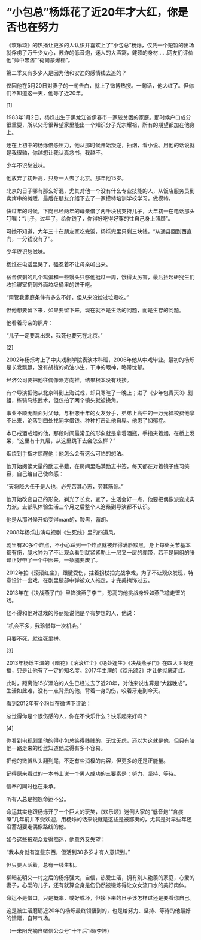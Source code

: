 # “小包总”杨烁花了近20年才大红，你是否也在努力

《欢乐颂》的热播让更多的人认识并喜欢上了“小包总”杨烁，仅凭一个短暂的出场就俘虏了万千少女心，苏炸的低音炮，迷人的大酒窝，健硕的身材……网友们评价他“帅中带痞”“荷爾蒙爆棚”。 

第二季又有多少人是因为他和安迪的感情线去追的？ 

仅因他在5月20日对妻子的一句告白，就上了微博热搜。一句话，他大红了。但你们不知道这一天，他等了近20年。 

[1] 

1983年1月2日，杨烁出生于黑龙江省伊春市一家较贫困的家庭。那时候户口成分很重要，所以父母很希望家里能出一个知识分子光宗耀祖，所有的期望都加在他身上。 

还在上初中的杨烁倍感压力，他从那时候开始叛逆，抽烟，看小说。用他的话说就是我很轴，你越想让我认真念书，我越不。 

少年不识愁滋味。 

他放弃了初升高，只身一人去了北京。那年他15岁。 

北京的日子哪有那么好混，尤其对他一个没有什么专业技能的人，从饭店服务员到卖烤串的摊贩，最后在朋友介绍下去了一家模特培训学校学习，做模特。 

快过年的时候，下岗已经两年的母亲借了两千块钱支持儿子，大年初一在电话那头叮嘱：“儿子，过年了，给你钱了，你得好吃得好穿的往自己身上照顾”。 

可她不知道，大年三十在朋友家吃完饭，杨烁兜里只剩三块钱，“从通县回到西直门，一分钱没有了”。 

少年终识愁滋味。 

杨烁在电话里哭了，强忍着不让母亲听出来。 

宿舍仅剩的几个鸡蛋和一些馒头只够他挺过一周，饿得太厉害，最后捡起研究生们收拾寝室扔到外面垃圾桶里的饼干吃。 

“甭管我家庭条件有多么不好，但从来没捡过垃圾吃。” 

但他想要留下来，如果要留下来，现在就不是生活的问题，而是生存的问题。 

他看着母亲的照片： 

“儿子一定要混出来，我死也要死在北京。” 

[2] 

2002年杨烁考上了中央戏剧学院表演本科班，2006年他从中戏毕业。最初的杨烁是长发飘飘，没有胡楂的奶油小生，干净的眼神，略带忧郁。 

经济公司要把他往偶像派方向推，结果根本没有戏接。 

有个导演把他从北京叫到上海试戏，却只寒暄了一晚上；进了《少年包青天3》剧组，练骑马练武术，但仅拍了两个镜头就被换角。 

事业不顺无颜面对父母，与相恋十年的女友分手，弟弟上高中的一万元择校费他拿不出来，沦落到四处找同学借钱。种种打击让他自卑。他患了抑郁症。 

本已戒酒戒烟的他，那段时间最常见的形象就是拿着酒瓶，手指夹着烟，在桥上发呆，“这里有十九层，从这里跳下去会怎么样？” 

烟烧到手指才惊醒他：他怎么会有这么可怕的想法。 

他开始阅读大量的励志书籍，在房间里贴满励志书签，每天都在对着镜子练习笑容，自己给自己使命感： 

“天将降大任于是人也，必先苦其心志，劳其筋骨。” 

他开始改变自己的形象，剃光了长发，变了，生活会好一点，他要把偶像派变成实力派，去部队体验生活三个月之后整个人沧桑到导演都不认识。 

他是从那时候开始变得man的，黢黑，蓄胡。 

2008年杨烁出演电视剧《生死线》里的四道风。 

剧里有20多个炸点，不小心踩到一个炸点就被炸得满脸黢黑，身上每处关节基本都有伤，腿水肿为了不让观众看到就紧紧勒上一层又一层的绷带，若不是同组的张译正好带了一个中医来，一条腿要废了。 

2012年拍《滚滚红尘》，跟腱受伤，拄着拐杖拍完战争戏，为了不让观众发现，特意设计一出戏，在剧里腿部中弹被众人拖走，才完美掩饰过去。 

2013年在《决战燕子门》里饰演燕子李三，恐高的他挑战身轻如燕飞檐走壁的戏。 

怪不得和他对过戏的佟丽娅说他是个有梦想的人，他说： 

“机会不多，我珍惜每一次机会。” 

只要不死，就往死里拼。 

[3] 

2013年杨烁主演的《暗花》《滚滚红尘》《绝处逢生》《决战燕子门》在四大卫视连播，只是让他有了一定的知名度。2017年主演的《欢乐颂2》才让他彻底走红。 

此时，距离他15岁漂泊的人生已经过去了近20年，对他来说也算是“大器晚成”，生活如此难，没有一点背景的他，背着一身的伤，咬着牙走到今天。 

看到2012年有个粉丝在微博下评论： 

总觉得你是个很伤感的人，你在不快乐什么？快乐起来好吗？ 

[4] 

你看到电视剧里他的得小包总笑得贱贱的，无忧无虑，还以为这就是他，但只有陪他一路走来的粉丝知道他过得有多不容易。 

把他的微博从头翻到尾，不乏有些消极的内容，但更多的还是正能量。 

记得原来看过的一本书上说一个男人成功的三要素是：努力、坚持、等待。 

信奉的同时也在秉承。 

听有人总是抱怨命运不公。 

命运其实也跟杨烁开了一个巨大的玩笑，《欢乐颂》迷倒大家的“低音炮”“含痰嗓”几年前并不受欢迎，用杨烁的话来说就是这些是被鄙夷的，尤其是对早些年还没蓄胡要走偶像路线的他。 

如今这些被观众爱得痴迷，他意外又失望： 

“我本身就有这些东西，但活到30多岁才有人意识到。” 

但只要人活着，总有一线生机。 

柳暗花明又一村之后的杨烁强大，自信，热爱生活，拥有别人艳羡的家庭，心爱的妻子，心爱的儿子，还有就算全身是伤仍然被锻炼得让众女流口水的美好肉体。 

命运不是借口，只是概率，或好或坏，但接下来的日子该怎样过还是要看你自己。 

这是被生活磨砺近20年的杨烁最终领悟到的，也是给努力、坚持、等待的他最好的馈赠，自带气场。 

（一米阳光摘自微信公众号“十年后”图/李坤）